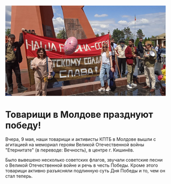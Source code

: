 ![](/img/posts/10-05-2022.jpg)

# Товарищи в Молдове празднуют победу!

Вчера, 9 мая, наши товарищи и активисты КПТБ в Молдове вышли с агитацией на мемориал героям Великой Отечественной войны "Етернитате" (в переводе: Вечность), в центре г. Кишинёв.

Было вывешено несколько советских флагов, звучали советские песни о Великой Отечественной войне и речь в честь Победы. Кроме этого товарищи активно разъясняли подлинную суть Дня Победы и то, чем он стал теперь.
